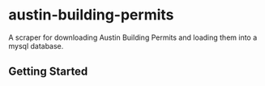 austin-building-permits
=====

A scraper for downloading Austin Building Permits and loading them into a mysql database.

Getting Started
---------------
